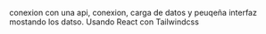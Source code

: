 conexion con una api, conexion, carga de datos y peuqeña interfaz mostando los datso. Usando React con Tailwindcss
